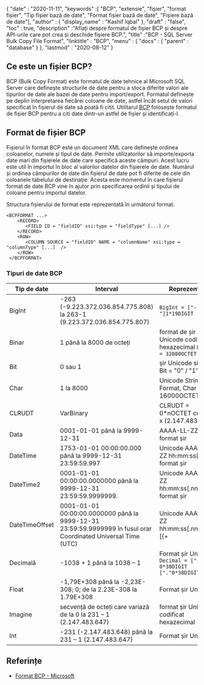 {
  "date" : "2020-11-11",
  "keywords" :[ "BCP", "extensie", "fișier", "format fișier", "Tip fișier bază de date", "Format fișier bază de date", "Fișiere bază de date"],
  "author" : {
    "display_name" : "Kashif Iqbal"
},
  "draft" : "false",
  "toc" : true,
  "description" :"Aflați despre formatul de fișier BCP și despre API-urile care pot crea și deschide fișiere BCP.",
  "title" :"BCP - SQL Server Bulk Copy File Format",
  "linktitle" : "BCP",
  "menu" : {
    "docs" : {
      "parent" : "database"
}
},
  "lastmod" : "2020-08-12"
}

## Ce este un fișier BCP?

BCP (Bulk Copy Format) este formatul de date tehnice al Microsoft SQL Server care definește structurile de date pentru a stoca diferite valori ale tipurilor de date ale bazei de date pentru import/export. Formatul definește pe deplin interpretarea fiecărei coloane de date, astfel încât setul de valori specificat în fișierul de date să poată fi citit. Utilitarul [BCP](https://learn.microsoft.com/en-us/previous-versions/sql/sql-server-2008-r2/ms162802(v=sql.105)) folosește formatul de fișier BCP pentru a citi date dintr-un astfel de fișier și identificați-l.


## Format de fișier BCP

Fișierul în format BCP este un document XML care definește ordinea coloanelor, numele și tipul de date. Permite utilizatorilor să importe/exporta date mari din fișierele de date care specifică aceste câmpuri. Acest lucru este util în importul în bloc al valorilor datelor din fișierele de date. Numărul și ordinea câmpurilor de date din fișierul de date pot fi diferite de cele din coloanele tabelului de destinație. Acesta este momentul în care fișierul format de date BCP vine în ajutor prin specificarea ordinii și tipului de coloane pentru importul datelor.

Structura fișierului de format este reprezentată în următorul format.

```
<BCPFORMAT ...>
    <RECORD>
       <FIELD ID = "fieldID" xsi:type = "fieldType" [...] />
    </RECORD>
    <ROW>
       <COLUMN SOURCE = "fieldID" NAME = "columnName" xsi:type = "columnType" [...]  />
    </ROW>
 </BCPFORMAT>
```

### Tipuri de date BCP

|Tip de date|Interval|Reprezentare|
---|---|---|
|BigInt|-263 (-9.223.372.036.854.775.808) la 263-1 (9.223.372.036.854.775.807)|`BigInt = ["-"]1*19DIGIT`|
|Binar|1 până la 8000 de octeți|format de șir Unicode codificat hexazecimal `Binar = 32000OCTET`|
|Bit|0 sau 1|șir Unicode simplu Bit = "0" / "1"|
|Char|1 la 8000|Unicode String Format, Char = 16000OCTET|
|CLRUDT|VarBinary|CLRUDT = 0*nOCTET cu n = 4 x (2.147.483.647)|
|Data|0001-01-01 până la 9999-12-31|AAAA-LL-ZZ format șir|
|DateTime|1753-01-01 00:00:00.000 până la 9999-12-31 23:59:59.997| Unicode AAAA-LL-ZZ hh:mm:ss[.nnn] format șir|
|DateTime2|0001-01-01 00:00:00.0000000 până la 9999-12-31 23:59:59.9999999.| Unicode AAAA-LL-ZZ hh:mm:ss[.nnnnnnn] format șir|
|DateTimeOffset|0001-01-01 00:00:00.0000000 până la 9999-12-31 23:59:59.9999999 în fusul orar Coordinated Universal Time (UTC)| Unicode AAAA-LL-ZZ hh:mm:ss[.nnnnnnn] [{+|-}hh:mm] format șir|
|Decimală|-1038 + 1 până la 1038 – 1|Format șir Unicode `Decimal = ["-"] 0*38DIGIT ["."0*38DIGIT]`|
|Float|-1,79E+308 până la -2,23E-308; 0; de la 2.23E-308 la 1.79E+308|Format șir Unicode|
|Imagine|secvență de octeți care variază de la 0 la 231 – 1 (2.147.483.647)|format șir Unicode codificat hexazecimal|
|Int|-231 (-2.147.483.648) până la 231 – 1 (2.147.483.647)|Format șir Unicode|

## Referințe

* [Format BCP - Microsoft](https://learn.microsoft.com/en-us/openspecs/sql_data_portability/ms-bcp/54965c4d-34c7-400d-b970-1007984315a5)

